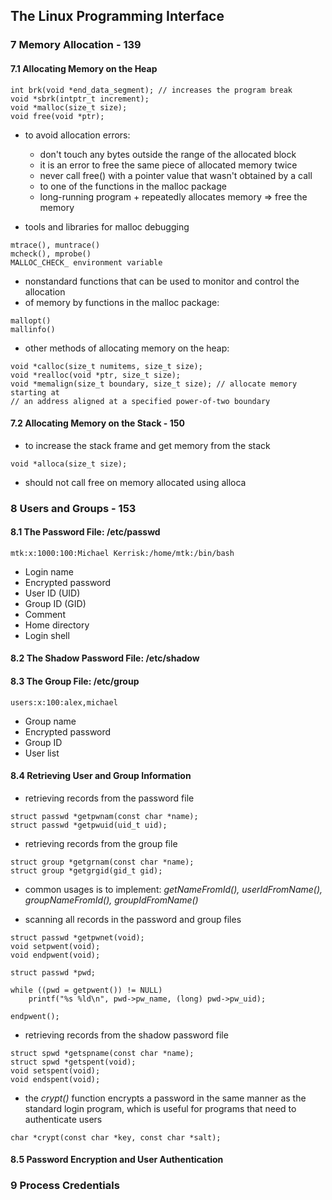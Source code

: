 ## The Linux Programming Interface

### 7 Memory Allocation - 139
#### 7.1 Allocating Memory on the Heap
```
int brk(void *end_data_segment); // increases the program break
void *sbrk(intptr_t increment);
void *malloc(size_t size);
void free(void *ptr);
```

- to avoid allocation errors:
    - don't touch any bytes outside the range of the allocated block
    - it is an error to free the same piece of allocated memory twice
    - never call free() with a pointer value that wasn't obtained by a call
    - to one of the functions in the malloc package
    - long-running program + repeatedly allocates memory => free the memory

- tools and libraries for malloc debugging
```
mtrace(), muntrace()
mcheck(), mprobe()
MALLOC_CHECK_ environment variable
```

- nonstandard functions that can be used to monitor and control the allocation
- of memory by functions in the malloc package:
```
mallopt()
mallinfo()
```

- other methods of allocating memory on the heap:
```
void *calloc(size_t numitems, size_t size);
void *realloc(void *ptr, size_t size);
void *memalign(size_t boundary, size_t size); // allocate memory starting at
// an address aligned at a specified power-of-two boundary
```

#### 7.2 Allocating Memory on the Stack - 150
- to increase the stack frame and get memory from the stack
```
void *alloca(size_t size);
```
- should not call free on memory allocated using alloca


### 8 Users and Groups - 153

#### 8.1 The Password File: /etc/passwd
```
mtk:x:1000:100:Michael Kerrisk:/home/mtk:/bin/bash
```
- Login name
- Encrypted password
- User ID (UID)
- Group ID (GID)
- Comment
- Home directory
- Login shell

#### 8.2 The Shadow Password File: /etc/shadow
#### 8.3 The Group File: /etc/group
```
users:x:100:alex,michael
```
- Group name
- Encrypted password
- Group ID
- User list

#### 8.4 Retrieving User and Group Information
- retrieving records from the password file
```
struct passwd *getpwnam(const char *name);
struct passwd *getpwuid(uid_t uid);
```
- retrieving records from the group file
```
struct group *getgrnam(const char *name);
struct group *getgrgid(gid_t gid);
```
- common usages is to implement: 
*getNameFromId(), userIdFromName(), groupNameFromId(), groupIdFromName()*

- scanning all records in the password and group files
```
struct passwd *getpwnet(void);
void setpwent(void);
void endpwent(void);

struct passwd *pwd;

while ((pwd = getpwent()) != NULL)
    printf("%s %ld\n", pwd->pw_name, (long) pwd->pw_uid);

endpwent();
```

- retrieving records from the shadow password file
```
struct spwd *getspname(const char *name);
struct spwd *getspent(void);
void setspent(void);
void endspent(void);
```

- the *crypt()* function encrypts a password in the same manner as the standard
login program, which is useful for programs that need to authenticate users
```
char *crypt(const char *key, const char *salt);
```

#### 8.5 Password Encryption and User Authentication

### 9 Process Credentials